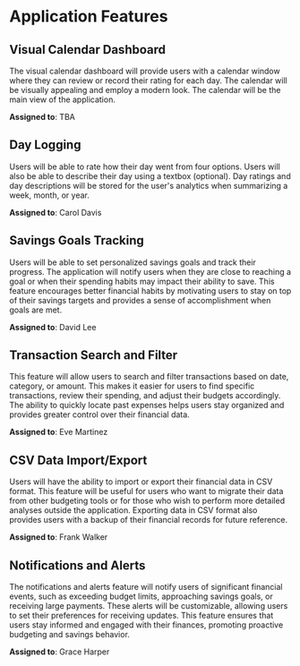 # Application Features

## Visual Calendar Dashboard

The visual calendar dashboard will provide users with a calendar window where they can review or record their rating for each day. The calendar will be visually appealing and employ a modern look. The calendar will be the main view of the application.

**Assigned to**: TBA

## Day Logging

Users will be able to rate how their day went from four options. Users will also be able to describe their day using a textbox (optional). Day ratings and day descriptions will be stored for the user's analytics when summarizing a week, month, or year. 

**Assigned to**: Carol Davis

## Savings Goals Tracking

Users will be able to set personalized savings goals and track their progress. The application will notify users when they are close to reaching a goal or when their spending habits may impact their ability to save. This feature encourages better financial habits by motivating users to stay on top of their savings targets and provides a sense of accomplishment when goals are met.

**Assigned to**: David Lee

## Transaction Search and Filter

This feature will allow users to search and filter transactions based on date, category, or amount. This makes it easier for users to find specific transactions, review their spending, and adjust their budgets accordingly. The ability to quickly locate past expenses helps users stay organized and provides greater control over their financial data.

**Assigned to**: Eve Martinez

## CSV Data Import/Export

Users will have the ability to import or export their financial data in CSV format. This feature will be useful for users who want to migrate their data from other budgeting tools or for those who wish to perform more detailed analyses outside the application. Exporting data in CSV format also provides users with a backup of their financial records for future reference.

**Assigned to**: Frank Walker

## Notifications and Alerts

The notifications and alerts feature will notify users of significant financial events, such as exceeding budget limits, approaching savings goals, or receiving large payments. These alerts will be customizable, allowing users to set their preferences for receiving updates. This feature ensures that users stay informed and engaged with their finances, promoting proactive budgeting and savings behavior.

**Assigned to**: Grace Harper
